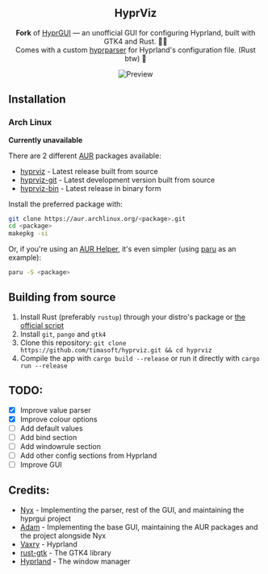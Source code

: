 <div align='center'>

<h2>HyprViz</h2>

**Fork** of [HyprGUI](https://github.com/MarkusVolk/hyprgui) — an unofficial GUI for configuring Hyprland, built with GTK4 and Rust. 🚀🦀<br>
Comes with a custom [hyprparser](https://crates.io/crates/hyprparser) for Hyprland's configuration file. (Rust btw) 🦀

![Preview](.github/preview.png)

</div>

## Installation

### Arch Linux
**Currently unavailable**

There are 2 different [AUR](https://aur.archlinux.org) packages available:

- [hyprviz](https://aur.archlinux.org/packages/hyprviz) - Latest release built from source
- [hyprviz-git](https://aur.archlinux.org/packages/hyprviz-git) - Latest development version built from source
- [hyprviz-bin](https://aur.archlinux.org/packages/hyprviz-bin) - Latest release in binary form

Install the preferred package with:
```bash
git clone https://aur.archlinux.org/<package>.git
cd <package>
makepkg -si
```

Or, if you're using an [AUR Helper](https://wiki.archlinux.org/title/AUR_helpers), it's even simpler (using [paru](https://github.com/Morganamilo/paru) as an example):
```bash
paru -S <package>
```

## Building from source
1. Install Rust (preferably `rustup`) through your distro's package or [the official script](https://www.rust-lang.org/tools/install)
2. Install `git`, `pango` and `gtk4`
3. Clone this repository:
`git clone https://github.com/timasoft/hyprviz.git && cd hyprviz`
4. Compile the app with `cargo build --release` or run it directly with `cargo run --release`

## TODO:
- [x] Improve value parser
- [x] Improve colour options
- [ ] Add default values
- [ ] Add bind section
- [ ] Add windowrule section
- [ ] Add other config sections from Hyprland
- [ ] Improve GUI

## Credits:
- [Nyx](https://github.com/MarkusVolk) - Implementing the parser, rest of the GUI, and maintaining the hyprgui project
- [Adam](https://github.com/adamperkowski) - Implementing the base GUI, maintaining the AUR packages and the project alongside Nyx
- [Vaxry](https://github.com/vaxerski) - Hyprland
- [rust-gtk](https://github.com/gtk-rs/gtk4-rs) - The GTK4 library
- [Hyprland](https://github.com/hyprwm/Hyprland) - The window manager
